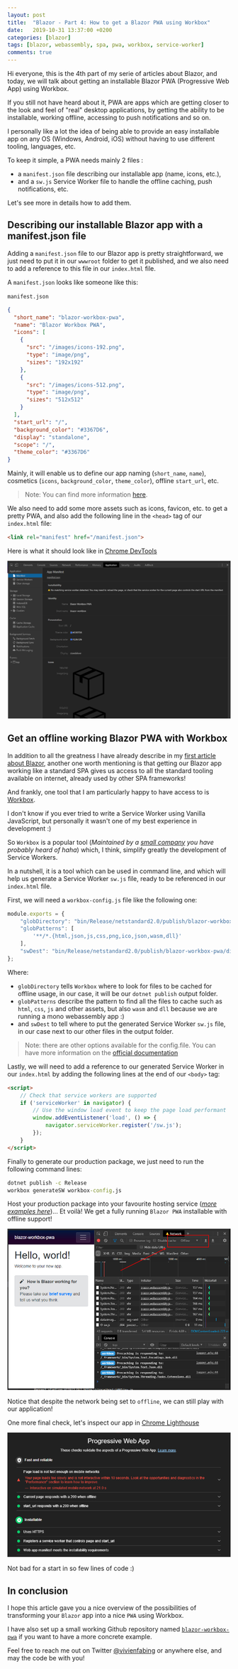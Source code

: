 ```yaml
---
layout: post
title:  "Blazor - Part 4: How to get a Blazor PWA using Workbox"
date:   2019-10-31 13:37:00 +0200
categories: [blazor]
tags: [blazor, webassembly, spa, pwa, workbox, service-worker]
comments: true
---
```


Hi everyone, this is the 4th part of my serie of articles about Blazor, and today, we will talk about getting an installable Blazor PWA (Progressive Web App) using Workbox.

If you still not have heard about it, PWA are apps which are getting closer to the look and feel of "real" desktop applications, by getting the ability to be installable, working offline, accessing to push notifications and so on.

I personally like a lot the idea of being able to provide an easy installable app on any OS (Windows, Android, iOS) without having to use different tooling, languages, etc.

To keep it simple, a PWA needs mainly 2 files :
- a `manifest.json` file describing our installable app (name, icons, etc.),
- and a `sw.js` Service Worker file to handle the offline caching, push notifications, etc.

Let's see more in details how to add them.

## Describing our installable Blazor app with a manifest.json file

Adding a `manifest.json` file to our Blazor app is pretty straightforward, we just need to put it in our `wwwroot` folder to get it published, and we also need to add a reference to this file in our `index.html` file.

A `manifest.json`  looks like someone like this:

`manifest.json`
```json
{
  "short_name": "blazor-workbox-pwa",
  "name": "Blazor Workbox PWA",
  "icons": [
    {
      "src": "/images/icons-192.png",
      "type": "image/png",
      "sizes": "192x192"
    },
    {
      "src": "/images/icons-512.png",
      "type": "image/png",
      "sizes": "512x512"
    }
  ],
  "start_url": "/",
  "background_color": "#3367D6",
  "display": "standalone",
  "scope": "/",
  "theme_color": "#3367D6"
}
```

Mainly, it will enable us to define our app naming (`short_name`, `name`), cosmetics (`icons`,  `background_color`, `theme_color`), offline `start_url`, etc.

> Note: You can find more information [here](https://developers.google.com/web/fundamentals/web-app-manifest).

We also need to add some more assets such as icons, favicon, etc. to get a pretty PWA, and also add the following line in the `<head>` tag of our `index.html` file:
```html
<link rel="manifest" href="/manifest.json">
```

Here is what it should look like in [Chrome DevTools](https://developers.google.com/web/tools/chrome-devtools)

![01-blazor-pwa-informations-from-manifest-json](/assets/2019-10-31/01-blazor-pwa-informations-from-manifest-json.png)

## Get an offline working Blazor PWA with Workbox

In addition to all the greatness I have already describe in my [first article about Blazor](https://www.vivienfabing.com/blazor/2019/10/10/blazor-what-is-blazor.html#blazor-webassembly), another one worth mentioning is that getting our Blazor app working like a standard SPA gives us access to all the standard tooling available on internet, already used by other SPA frameworks!

And frankly, one tool that I am particularly happy to have access to is [Workbox](https://developers.google.com/web/tools/workbox).

I don't know if you ever tried to write a Service Worker using Vanilla JavaScript, but personally it wasn't one of my best experience in development :)

So `Workbox` is a popular tool (*Maintained by a [small company](https://github.com/GoogleChrome/workbox) you have probably heard of haha*) which, I think, simplify greatly the development of Service Workers.

In a nutshell, it is a tool which can be used in command line, and which will help us generate a Service Worker `sw.js` file, ready to be referenced in our `index.html` file.

First, we will need a `workbox-config.js` file like the following one:
```js
module.exports = {
    "globDirectory": "bin/Release/netstandard2.0/publish/blazor-workbox-pwa/dist",
    "globPatterns": [
        '**/*.{html,json,js,css,png,ico,json,wasm,dll}'
    ],
    "swDest": "bin/Release/netstandard2.0/publish/blazor-workbox-pwa/dist/sw.js"
};
```
Where:
- `globDirectory` tells `Workbox` where to look for files to be cached for offline usage, in our case, it will be our `dotnet publish` output folder.
- `globPatterns` describe the pattern to find all the files to cache such as `html`, `css`, `js` and other assets, but also `wasm` and `dll` because we are running a mono webassembly app :)
- and `swDest` to tell where to put the generated Service Worker `sw.js` file, in our case next to our other files in the output folder.

> Note: there are other options available for the config.file. You can have more information on the [official documentation](https://developers.google.com/web/tools/workbox/modules/workbox-build#generatesw_mode)

Lastly, we will need to add a reference to our generated Service Worker in our `index.html` by adding the following lines at the end of our `<body>` tag:
```html
<script>
    // Check that service workers are supported
    if ('serviceWorker' in navigator) {
        // Use the window load event to keep the page load performant
        window.addEventListener('load', () => {
            navigator.serviceWorker.register('/sw.js');
        });
    }
</script>
```

Finally to generate our production package, we just need to run the following command lines:
```cmd
dotnet publish -c Release
workbox generateSW workbox-config.js
```
Host your production package into your favourite hosting service (*[more examples here](https://www.vivienfabing.com/blazor/2019/10/24/blazor-how-to-host-a-blazor-app.html)*)...
Et voilà! We get a fully running `Blazor PWA` installable with offline support!

![02-blazor-pwa-offline-with-workbox](/assets/2019-10-31/02-blazor-pwa-offline-with-workbox.png)

Notice that despite the network being set to `offline`, we can still play with our application!

One more final check, let's inspect our app in [Chrome Lighthouse](https://developers.google.com/web/tools/lighthouse#devtools)

![03-blazor-workbox-pwa-lightouse-score](/assets/2019-10-31/03-blazor-workbox-pwa-lightouse-score.png)

Not bad for a start in so few lines of code :)

## In conclusion

I hope this article gave you a nice overview of the possibilities of transforming your `Blazor` app into a nice `PWA` using Workbox.

I have also set up a small working Github repository named [`blazor-workbox-pwa`](https://github.com/vfabing/blazor-workbox-pwa) if you want to have a more concrete example.

Feel free to reach me out on Twitter [@vivienfabing](https://twitter.com/vivienfabing) or anywhere else, and may the code be with you!
